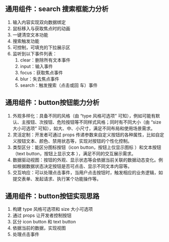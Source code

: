 ## 通用组件：search 搜索框能力分析
1. 输入内容实现双向数据绑定
2. 鼠标移入与获取焦点时的动画
3. 一键清空文本功能
4. 搜索触发功能
5. 可控制，可填充的下拉展示区
6. 监听到以下事件列表：
    1. clear：删除所有文本事件
    2. input：输入事件
    3. focus：获取焦点事件
    4. blur：失去焦点事件
    5. search：触发搜索（点击或回
    车）事件
    
## 通用组件：button按钮能力分析
1. 外观多样化：具备不同的风格（由 “type 风格可选项” 可知），例如可能有默认、主按钮、次按钮、危险按钮等不同样式风格；同时有不同大小（由 “size 大小可选项” 可知），如大、中、小尺寸，满足不同布局和使用场景需求。
2. 灵活定制：开发者可通过 props 传递参数来自定义按钮的各种属性，比如自定义按钮文本、颜色、禁用状态等，实现对按钮的个性化控制。
3. 类型区分：能区分图标按钮（icon button，按钮上仅显示图标 ）和文本按钮（text button，按钮上显示文本 ），满足不同的交互展示需求。
4. 数据驱动视图：按钮的外观、显示状态等会依据当前关联的数据动态变化。例如根据数据状态决定按钮是否可点击、显示不同文本内容等。
5. 交互响应：可以处理点击事件，当用户点击按钮时，触发相应的业务逻辑，如提交表单、发起请求、执行某个功能操作等。

## 通用组件：button按钮实现思路
1. 构建 type 风格可选项和 size 大小可选项
2. 通过 props 让开发者控制按钮
3. 区分 icon button 和 text button
4. 依据当前的数据，实现视图
5. 处理点击事件
